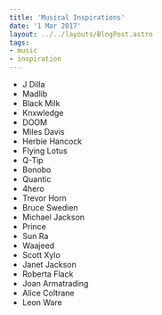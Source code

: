 ```yaml
---
title: 'Musical Inspirations'
date: '1 Mar 2017'
layout: ../../layouts/BlogPost.astro
tags:
- music
- inspiration
---
```


* J Dilla
* Madlib
* Black Milk
* Knxwledge
* DOOM
* Miles Davis
* Herbie Hancock
* Flying Lotus
* Q-Tip
* Bonobo
* Quantic
* 4hero
* Trevor Horn
* Bruce Swedien
* Michael Jackson
* Prince
* Sun Ra
* Waajeed
* Scott Xylo
* Janet Jackson
* Roberta Flack
* Joan Armatrading
* Alice Coltrane
* Leon Ware